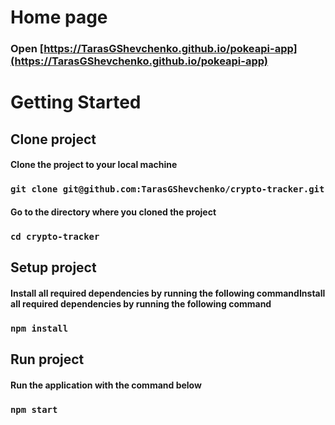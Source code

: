 # Home page 

### Open [https://TarasGShevchenko.github.io/pokeapi-app](https://TarasGShevchenko.github.io/pokeapi-app)

# Getting Started

## Clone project
#### Clone the project to your local machine
### `git clone git@github.com:TarasGShevchenko/crypto-tracker.git`

#### Go to the directory where you cloned the project
### `cd crypto-tracker`

## Setup project

#### Install all required dependencies by running the following commandInstall all required dependencies by running the following command
### `npm install`

## Run project

#### Run the application with the command below
### `npm start`
